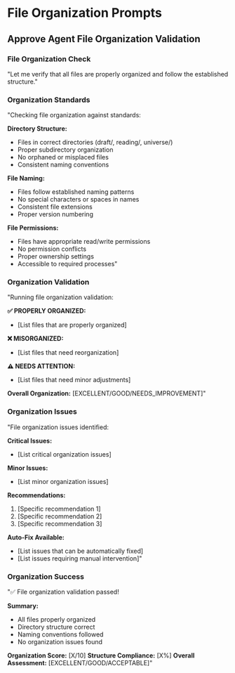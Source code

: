# File Organization Prompts

## Approve Agent File Organization Validation

### File Organization Check
"Let me verify that all files are properly organized and follow the established structure."

### Organization Standards
"Checking file organization against standards:

**Directory Structure:**
- Files in correct directories (draft/, reading/, universe/)
- Proper subdirectory organization
- No orphaned or misplaced files
- Consistent naming conventions

**File Naming:**
- Files follow established naming patterns
- No special characters or spaces in names
- Consistent file extensions
- Proper version numbering

**File Permissions:**
- Files have appropriate read/write permissions
- No permission conflicts
- Proper ownership settings
- Accessible to required processes"

### Organization Validation
"Running file organization validation:

**✅ PROPERLY ORGANIZED:**
- [List files that are properly organized]

**❌ MISORGANIZED:**
- [List files that need reorganization]

**⚠️ NEEDS ATTENTION:**
- [List files that need minor adjustments]

**Overall Organization:** [EXCELLENT/GOOD/NEEDS_IMPROVEMENT]"

### Organization Issues
"File organization issues identified:

**Critical Issues:**
- [List critical organization issues]

**Minor Issues:**
- [List minor organization issues]

**Recommendations:**
1. [Specific recommendation 1]
2. [Specific recommendation 2]
3. [Specific recommendation 3]

**Auto-Fix Available:**
- [List issues that can be automatically fixed]
- [List issues requiring manual intervention]"

### Organization Success
"✅ File organization validation passed!

**Summary:**
- All files properly organized
- Directory structure correct
- Naming conventions followed
- No organization issues found

**Organization Score:** [X/10]
**Structure Compliance:** [X%]
**Overall Assessment:** [EXCELLENT/GOOD/ACCEPTABLE]"
